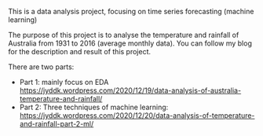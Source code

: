 This is a data analysis project, focusing on time series forecasting (machine learning)

The purpose of this project is to analyse the temperature and rainfall of Australia from 1931 to 2016 (average monthly data). You can follow my blog for the description and result of this project.

There are two parts:

- Part 1: mainly focus on EDA https://jyddk.wordpress.com/2020/12/19/data-analysis-of-australia-temperature-and-rainfall/
- Part 2: Three techniques of machine learning: https://jyddk.wordpress.com/2020/12/20/data-analysis-of-temperature-and-rainfall-part-2-ml/
